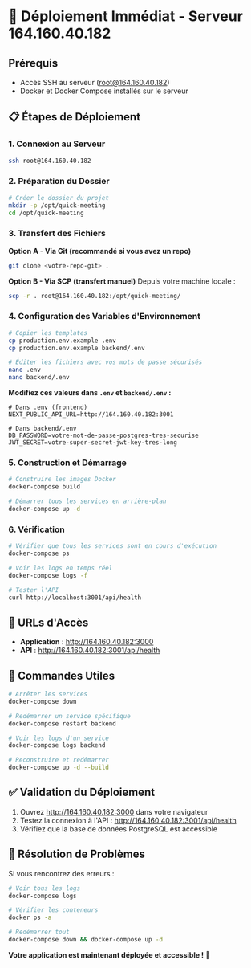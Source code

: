 # 🚀 Déploiement Immédiat - Serveur 164.160.40.182

## Prérequis
- Accès SSH au serveur (root@164.160.40.182)
- Docker et Docker Compose installés sur le serveur

## 📋 Étapes de Déploiement

### 1. Connexion au Serveur
```bash
ssh root@164.160.40.182
```

### 2. Préparation du Dossier
```bash
# Créer le dossier du projet
mkdir -p /opt/quick-meeting
cd /opt/quick-meeting
```

### 3. Transfert des Fichiers
**Option A - Via Git (recommandé si vous avez un repo)**
```bash
git clone <votre-repo-git> .
```

**Option B - Via SCP (transfert manuel)**
Depuis votre machine locale :
```bash
scp -r . root@164.160.40.182:/opt/quick-meeting/
```

### 4. Configuration des Variables d'Environnement
```bash
# Copier les templates
cp production.env.example .env
cp production.env.example backend/.env

# Éditer les fichiers avec vos mots de passe sécurisés
nano .env
nano backend/.env
```

**Modifiez ces valeurs dans `.env` et `backend/.env` :**
```env
# Dans .env (frontend)
NEXT_PUBLIC_API_URL=http://164.160.40.182:3001

# Dans backend/.env
DB_PASSWORD=votre-mot-de-passe-postgres-tres-securise
JWT_SECRET=votre-super-secret-jwt-key-tres-long
```

### 5. Construction et Démarrage
```bash
# Construire les images Docker
docker-compose build

# Démarrer tous les services en arrière-plan
docker-compose up -d
```

### 6. Vérification
```bash
# Vérifier que tous les services sont en cours d'exécution
docker-compose ps

# Voir les logs en temps réel
docker-compose logs -f

# Tester l'API
curl http://localhost:3001/api/health
```

## 🎯 URLs d'Accès
- **Application** : http://164.160.40.182:3000
- **API** : http://164.160.40.182:3001/api/health

## 🔧 Commandes Utiles
```bash
# Arrêter les services
docker-compose down

# Redémarrer un service spécifique
docker-compose restart backend

# Voir les logs d'un service
docker-compose logs backend

# Reconstruire et redémarrer
docker-compose up -d --build
```

## ✅ Validation du Déploiement
1. Ouvrez http://164.160.40.182:3000 dans votre navigateur
2. Testez la connexion à l'API : http://164.160.40.182:3001/api/health
3. Vérifiez que la base de données PostgreSQL est accessible

## 🚨 Résolution de Problèmes
Si vous rencontrez des erreurs :
```bash
# Voir tous les logs
docker-compose logs

# Vérifier les conteneurs
docker ps -a

# Redémarrer tout
docker-compose down && docker-compose up -d
```

**Votre application est maintenant déployée et accessible !** 🎉